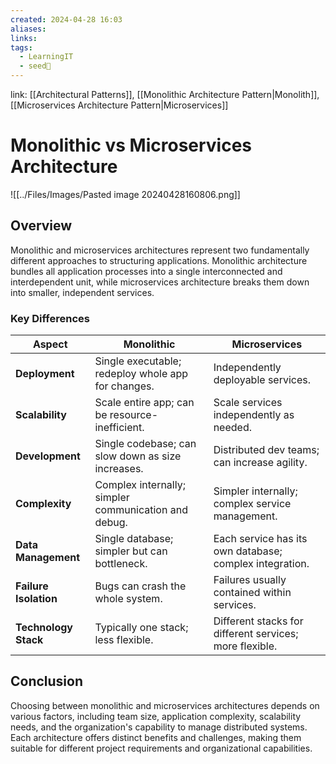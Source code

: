 ```yaml
---
created: 2024-04-28 16:03
aliases: 
links: 
tags:
  - LearningIT
  - seed🌱
---
```

link: [[Architectural Patterns]], [[Monolithic Architecture Pattern|Monolith]], [[Microservices Architecture Pattern|Microservices]]

# Monolithic vs Microservices Architecture

![[../Files/Images/Pasted image 20240428160806.png]]
## Overview

Monolithic and microservices architectures represent two fundamentally different approaches to structuring applications. Monolithic architecture bundles all application processes into a single interconnected and interdependent unit, while microservices architecture breaks them down into smaller, independent services.
### Key Differences

| Aspect          | Monolithic                                          | Microservices                                  |
|-----------------|-----------------------------------------------------|------------------------------------------------|
| **Deployment**  | Single executable; redeploy whole app for changes.  | Independently deployable services.             |
| **Scalability** | Scale entire app; can be resource-inefficient.      | Scale services independently as needed.        |
| **Development** | Single codebase; can slow down as size increases.   | Distributed dev teams; can increase agility.   |
| **Complexity**  | Complex internally; simpler communication and debug.| Simpler internally; complex service management.|
| **Data Management** | Single database; simpler but can bottleneck.   | Each service has its own database; complex integration.|
| **Failure Isolation** | Bugs can crash the whole system.              | Failures usually contained within services.    |
| **Technology Stack** | Typically one stack; less flexible.             | Different stacks for different services; more flexible.|


## Conclusion

Choosing between monolithic and microservices architectures depends on various factors, including team size, application complexity, scalability needs, and the organization's capability to manage distributed systems. Each architecture offers distinct benefits and challenges, making them suitable for different project requirements and organizational capabilities.
